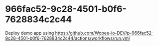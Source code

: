 # 966fac52-9c28-4501-b0f6-7628834c2c44
Deploy demo app using https://github.com/Wopee-io-DEV/p-966fac52-9c28-4501-b0f6-7628834c2c44/actions/workflows/run.yml
